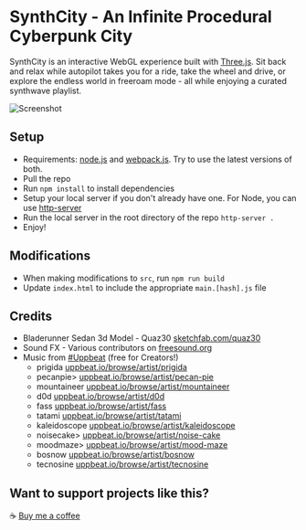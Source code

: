 # SynthCity - An Infinite Procedural Cyberpunk City

SynthCity is an interactive WebGL experience built with [Three.js](https://threejs.org/). Sit back and relax while autopilot takes you for a ride, take the wheel and drive, or explore the endless world in freeroam mode - all while enjoying a curated synthwave playlist.

![Screenshot](https://jeff-beene.com/synthcity/screenshots/readme.jpg)

## Setup

- Requirements: [node.js](https://nodejs.org/en) and [webpack.js](https://webpack.js.org/). Try to use the latest versions of both.
- Pull the repo
- Run `npm install` to install dependencies
- Setup your local server if you don't already have one. For Node, you can use [http-server](https://www.npmjs.com/package/http-server)
- Run the local server in the root directory of the repo `http-server .`
- Enjoy!

## Modifications

- When making modifications to `src`, run `npm run build`
- Update `index.html` to include the appropriate `main.[hash].js` file

## Credits

- Bladerunner Sedan 3d Model - Quaz30 [sketchfab.com/quaz30](sketchfab.com/quaz30)
- Sound FX - Various contributors on [freesound.org](https://freesound.org)
- Music from [#Uppbeat](https://uppbeat.io/) (free for Creators!)
  - prigida [uppbeat.io/browse/artist/prigida](https://uppbeat.io/browse/artist/prigida)
  - pecanpie> [uppbeat.io/browse/artist/pecan-pie](https://uppbeat.io/browse/artist/pecan-pie)
  - mountaineer [uppbeat.io/browse/artist/mountaineer](https://uppbeat.io/browse/artist/mountaineer)
  - d0d [uppbeat.io/browse/artist/d0d](https://uppbeat.io/browse/artist/d0d)
  - fass [uppbeat.io/browse/artist/fass](https://uppbeat.io/browse/artist/fass)
  - tatami [uppbeat.io/browse/artist/tatami](https://uppbeat.io/browse/artist/tatami)
  - kaleidoscope [uppbeat.io/browse/artist/kaleidoscope](https://uppbeat.io/browse/artist/kaleidoscope)
  - noisecake> [uppbeat.io/browse/artist/noise-cake](https://uppbeat.io/browse/artist/noise-cake)
  - moodmaze> [uppbeat.io/browse/artist/mood-maze](https://uppbeat.io/browse/artist/mood-maze)
  - bosnow [uppbeat.io/browse/artist/bosnow](https://uppbeat.io/browse/artist/bosnow)
  - tecnosine [uppbeat.io/browse/artist/tecnosine](https://uppbeat.io/browse/artist/tecnosine)

## Want to support projects like this?

:coffee: [Buy me a coffee](https://www.paypal.com/donate/?business=DV5PFYEPQ59W4&no_recurring=0&item_name=Want+to+support+my+side-projects+or+buy+me+a+coffee?+Feel+free+to+leave+a+donation+below%21&currency_code=USD)
